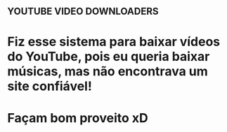 ## YOUTUBE VIDEO DOWNLOADERS


# Fiz esse sistema para baixar vídeos do YouTube, pois eu queria baixar músicas, mas não encontrava um site confiável!

# Façam bom proveito xD
